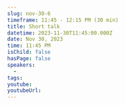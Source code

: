 ```yaml
---
slug: nov-30-6
timeframe: 11:45 - 12:15 PM (30 min)
title: Short talk
datetime: 2023-11-30T11:45:00.000Z
date: Nov 30, 2023
time: 11:45 PM
isChild: false
hasPage: false
speakers:
  -
tags:
youtube:
youtubeUrl:
---
```

